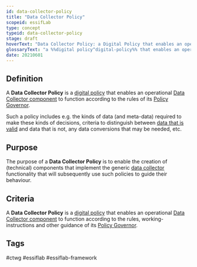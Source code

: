 ```yaml
---
id: data-collector-policy
title: "Data Collector Policy"
scopeid: essifLab
type: concept
typeid: data-collector-policy
stage: draft
hoverText: "Data Collector Policy: a Digital Policy that enables an operational Data Collector component to function according to the rules of its Policy Governor."
glossaryText: "a %%digital policy^digital-policy%% that enables an operational %%data collector^data-collector%% component to function according to the rules of its %%policy governor^policy-governor%%."
date: 20210601
---
```


## Definition
A **Data Collector Policy** is a [digital policy](digital-policy) that enables an operational [Data Collector component](data-collector) to function according to the rules of its [Policy Governor](policy-governor).

Such a policy includes e.g. the kinds of data (and meta-data) required to make these kinds of decisions, criteria to distinguish between [data that is valid](validated-data) and data that is not, any data conversions that may be needed, etc.

## Purpose
The purpose of a **Data Collector Policy** is to enable the creation of (technical) components that implement the generic [data collector](data-collector) functionality that will subsequently use such policies to guide their behaviour.

## Criteria
A **Data Collector Policy** is a [digital policy](digital-policy) that enables an operational [Data Collector component](data-collector) to function according to the rules, working-instructions and other guidance of its [Policy Governor](policy-governor).

## Tags
#ctwg #essiflab #essiflab-framework